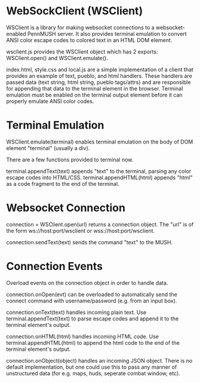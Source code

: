 # WebSockClient (WSClient)

WSClient is a library for making websocket connections to a websocket-enabled PennMUSH server. It also provides terminal emulation to convert ANSI color escape codes to colored text in an HTML DOM element.

wsclient.js provides the WSClient object which has 2 exports: WSClient.open() and WSClient.emulate().

index.html, style.css and local.js are a simple implementation of a client that provides an example of text, pueblo, and html handlers. These handlers are passed data (text string, html string, pueblo tags/attrs) and are responsible for appending that data to the terminal element in the browser. Terminal emulation must be enabled on the terminal output element before it can properly emulate ANSI color codes.

# Terminal Emulation
WSClient.emulate(terminal) enables terminal emulation on the body of DOM element "terminal" (usually a div).

There are a few functions provided to terminal now.

terminal.appendText(text) appends "text" to the terminal, parsing any color escape codes into HTML/CSS.
terminal.appendHTML(html) appends "html" as a code fragment to the end of the terminal.

# Websocket Connection
connection = WSClient.open(url) returns a connection object. The "url" is of the form ws://host:port/wsclient or wss://host:port/wsclient. 

connection.sendText(text) sends the command "text" to the MUSH.

# Connection Events
Overload events on the connection object in order to handle data.

connection.onOpen(evt) can be overloaded to automatically send the connect command with username/password (e.g. from an input box).

connection.onText(text) handles incoming plain text. Use terminal.appendText(text) to parse escape codes and append it to the terminal element's output.

connection.onHTML(html) handles incoming HTML code. Use terminal.appendHTML(html) to append the html code to the end of the terminal element's output.

connection.onObject(object) handles an incoming JSON object. There is no default implementation, but one could use this to pass any manner of unstructured data (for e.g. maps, huds, seperate combat window, etc).
